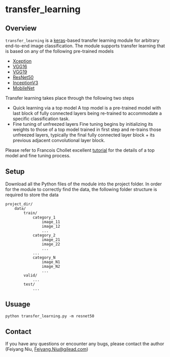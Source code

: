 # transfer_learning

Overview
--------
`transfer_learning` is a [keras](https://keras.io/)-based transfer learning module for arbitrary end-to-end image classification. The module supports transfer learning that is based on any of the following pre-trained models

- [Xception](https://keras.io/applications/#xception)
- [VGG16](https://keras.io/applications/#vgg16)
- [VGG19](https://keras.io/applications/#vgg19)
- [ResNet50](https://keras.io/applications/#resnet50)
- [InceptionV3](https://keras.io/applications/#inceptionv3)
- [MobileNet](https://keras.io/applications/#mobilenet)

Transfer learning takes place through the following two steps

- Quick learning via a top model
    A top model is a pre-trained model with last block of fully connected layers being re-trained to accommodate a specific classification task.
- Fine tuning of unfreezed layers
    Fine tuning begins by initializing its weights to those of a top model trained in first step and re-trains those unfreezed layers, typically the final fully connected layer block + its previous adjacent convolutional layer block.
    
Please refer to Francois Chollet excellent [tutorial](https://blog.keras.io/building-powerful-image-classification-models-using-very-little-data.html) for the details of a top model and fine tuning process.

Setup
-----
Download all the Python files of the module into the project folder. In order for the module to correctly find the data, the following folder structure is required to store the data

```
project_dir/
    data/
        train/
            category_1
                image_11
                image_12
                ...
            category_2
                image_21
                image_22
                ...
            ...
            category_N
                image_N1
                image_N2
                ...
        valid/
            ...
        test/
            ...
```

Usuage
------
```
python transfer_learning.py -m resnet50
```


Contact
-------
If you have any questions or encounter any bugs, please contact the author (Feiyang Niu, Feiyang.Niu@gilead.com)
